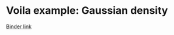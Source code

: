 
# Voila example: Gaussian density

[Binder link](https://mybinder.org/v2/gh/voila-gallery/voila-gallery-gaussian-density/master?urlpath=voila%2Frender%2Findex.ipynb)

